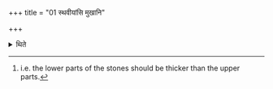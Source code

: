 +++
title = "01 स्थवीयांसि मुखानि"

+++

<details><summary>थिते</summary>

1. (Their) mouths should be thicker.[^1]   

[^1]: i.e. the lower parts of the stones should be thicker than the upper parts.  
</details>
